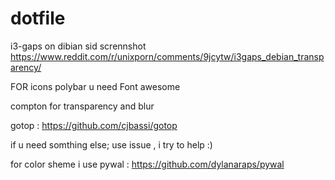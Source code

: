 # dotfile
i3-gaps on dibian sid
scrennshot 
https://www.reddit.com/r/unixporn/comments/9jcytw/i3gaps_debian_transparency/

FOR icons polybar u need Font awesome 

compton for transparency and blur

gotop : https://github.com/cjbassi/gotop

if u need somthing else; use issue , i try to help :)

for color sheme i use pywal :  https://github.com/dylanaraps/pywal
